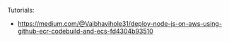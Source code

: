 Tutorials:
- https://medium.com/@Vaibhavihole31/deploy-node-js-on-aws-using-github-ecr-codebuild-and-ecs-fd4304b93510